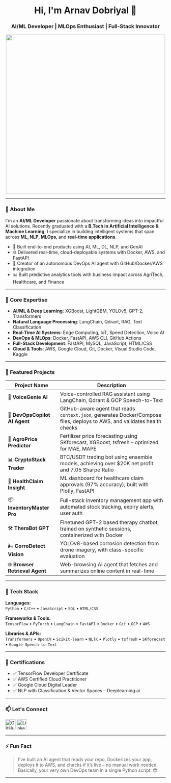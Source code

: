 <h1 align="center">Hi, I'm Arnav Dobriyal 👋</h1>
<h3 align="center">AI/ML Developer | MLOps Enthusiast | Full-Stack Innovator</h3>

<p align="center">
  <img src="https://user-images.githubusercontent.com/18350557/176309783-0785949b-9127-417c-8b55-ab5a4333674e.gif" width="500"/>
</p>

---

### 🚀 About Me

I'm an **AI/ML Developer** passionate about transforming ideas into impactful AI solutions. Recently graduated with a **B.Tech in Artificial Intelligence & Machine Learning**, I specialize in building intelligent systems that span across **ML, NLP, MLOps**, and **real-time applications**.

- 💼 Built end-to-end products using AI, ML, DL, NLP, and GenAI  
- 🌐 Delivered real-time, cloud-deployable systems with Docker, AWS, and FastAPI  
- 🤖 Creator of an autonomous DevOps AI agent with GitHub/Docker/AWS integration  
- 📊 Built predictive analytics tools with business impact across AgriTech, Healthcare, and Finance  

---

### 🔧 Core Expertise

- **AI/ML & Deep Learning**: XGBoost, LightGBM, YOLOv5, GPT-2, Transformers  
- **Natural Language Processing**: LangChain, Qdrant, RAG, Text Classification  
- **Real-Time AI Systems**: Edge Computing, IoT, Speed Detection, Voice AI  
- **DevOps & MLOps**: Docker, FastAPI, AWS CLI, GitHub Actions  
- **Full-Stack Development**: FastAPI, MySQL, JavaScript, HTML/CSS  
- **Cloud & Tools**: AWS, Google Cloud, Git, Docker, Visual Studio Code, Kaggle  

---

### 🧠 Featured Projects

| Project Name | Description |
|--------------|-------------|
| 🚀 **VoiceGenie AI** | Voice-controlled RAG assistant using LangChain, Qdrant & GCP Speech-to-Text |
| 🧠 **DevOpsCopilot AI Agent** | GitHub-aware agent that reads `context.json`, generates Docker/Compose files, deploys to AWS, and validates health checks |
| 🌾 **AgroPrice Predictor** | Fertilizer price forecasting using SKforecast, XGBoost, tsfresh – optimized for MAE, MAPE |
| 📊 **CryptoStack Trader** | BTC/USDT trading bot using ensemble models, achieving over $20K net profit and 7.05 Sharpe Ratio |
| 🏥 **HealthClaim Insight** | ML dashboard for healthcare claim approvals (97% accuracy), built with Plotly, FastAPI |
| 📦 **InventoryMaster Pro** | Full-stack inventory management app with automated stock tracking, expiry alerts, user auth |
| 🛠️ **TheraBot GPT** | Finetuned GPT-2 based therapy chatbot, trained on synthetic sessions, containerized with Docker |
| 🌬️ **CorroDetect Vision** | YOLOv8-based corrosion detection from drone imagery, with class-specific evaluation |
| 🌐 **Browser Retrieval Agent** | Web-browsing AI agent that fetches and summarizes online content in real-time |

---

### 🧰 Tech Stack

**Languages:**  
`Python` • `C/C++` • `JavaScript` • `SQL` • `HTML/CSS`

**Frameworks & Tools:**  
`TensorFlow` • `PyTorch` • `LangChain` • `FastAPI` • `Docker` • `Git` • `GCP` • `AWS`

**Libraries & APIs:**  
`Transformers` • `OpenCV` • `Scikit-learn` • `NLTK` • `Plotly` • `tsfresh` • `SKforecast` • `Google Speech-to-Text`  

---

### 📜 Certifications

- ✅ TensorFlow Developer Certificate  
- ✅ AWS Certified Cloud Practitioner  
- ✅ Google Cloud Digital Leader  
- ✅ NLP with Classification & Vector Spaces – Deeplearning.ai  

---

### 📫 Let's Connect

<p align="left">
  <a href="https://www.github.com/ArnavDobriyal" target="_blank"><img src="https://raw.githubusercontent.com/danielcranney/readme-generator/main/public/icons/socials/github.svg" width="32" height="32" alt="GitHub" /></a>
  <a href="https://www.linkedin.com/in/arnav-dobriyal-64281123a" target="_blank"><img src="https://raw.githubusercontent.com/danielcranney/readme-generator/main/public/icons/socials/linkedin.svg" width="32" height="32" alt="LinkedIn" /></a>
</p>

---

### ⚡ Fun Fact

> I’ve built an AI agent that reads your repo, Dockerizes your app, deploys it to AWS, and checks if it’s live – no manual work needed. Basically, your very own DevOps team in a single Python script. 😎

---

